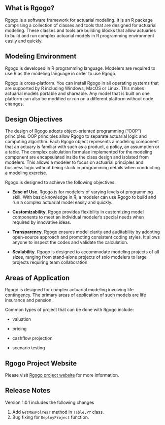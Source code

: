 ## What is Rgogo?

Rgogo is a software framework for actuarial modeling.  It is an R package comprising a collection of classes and tools that are designed for actuarial modeling.  These classes and tools are building blocks that allow actuaries to build and run complex actuarial models in R programming environment easily and quickly.

## Modeling Environment

Rgogo is developed in R programming language.  Modelers are required to use R as the modeling language in order to use Rgogo.

Rgogo is cross-platform.  You can install Rgogo in all operating systems that are supported by R including Windows, MacOS or Linux.  This makes actuarial models portable and shareable.  Any model that is built on one platform can also be modified or run on a different platform without code changes.

## Design Objectives

The design of Rgogo adopts object-oriented programming (“OOP”) principles.  OOP principles allow Rgogo to separate actuarial logic and computing algorithm.  Each Rgogo object represents a modeling component that an actuary is familiar with such as a product, a policy, an assumption or a table.  The complex calculation formulae implemented for the modeling component are encapsulated inside the class design and isolated from modelers.  This allows a modeler to focus on actuarial principles and business logic without being stuck in programming details when conducting a modeling exercise.

Rgogo is designed to achieve the following objectives:

* __Ease of Use__.  Rgogo is for modelers of varying levels of programming skill.  With basic knowledge in R, a modeler can use Rgogo to build and run a complex actuarial model easily and quickly.

* __Customizability__.  Rgogo provides flexibility in customizing model components to meet an individual modeler’s special needs when required by innovative ideas.

* __Transparency__.  Rgogo ensures model clarity and auditability by adopting open-source approach and promoting consistent coding styles.   It allows anyone to inspect the codes and validate the calculation.  

* __Scalability__.  Rgogo is designed to accommodate modeling projects of all sizes, ranging from stand-alone projects of solo modelers to large projects requiring team collaboration.  


## Areas of Application

Rgogo is designed for complex actuarial modeling involving life contingency.  The primary areas of application of such models are life insurance and pension.

Common types of project that can be done with Rgogo include:

* valuation

* pricing

* cashflow projection

* scenario testing

## Rgogo Project Website

Please visit [Rgogo project website](https://rgogo.xyz) for more information.

## Release Notes

Version 1.0.1 includes the following changes

1. Add `GetMaxPolYear` method in `Table.PY` class.
2. Bug fixing for `DeployProject` function.
